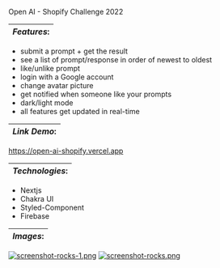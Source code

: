 Open AI - Shopify Challenge 2022

| **_Features_:** |
|---|

- submit a prompt  + get the result
- see a list of prompt/response in order of newest to oldest
- like/unlike prompt
- login with a Google account
- change avatar picture
- get notified when someone like your prompts
- dark/light mode
- all features get updated in real-time

| **_Link Demo_:** |
|---|

https://open-ai-shopify.vercel.app

| **_Technologies_:** |
|---|

- Nextjs
- Chakra UI
- Styled-Component
- Firebase

| **_Images_:** |
|---|

[![screenshot-rocks-1.png](https://i.postimg.cc/4x1bRDGP/screenshot-rocks-1.png)](https://postimg.cc/ZWCyrDCv)
[![screenshot-rocks.png](https://i.postimg.cc/50zXbzvJ/screenshot-rocks.png)](https://postimg.cc/vgQYvc32)

